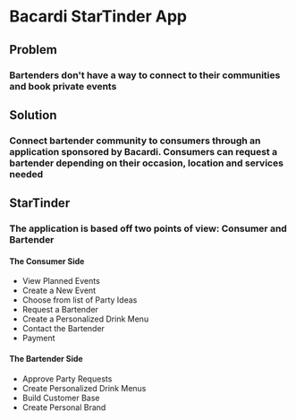 # Bacardi StarTinder App

## Problem

### Bartenders don't have a way to connect to their communities and book private events

## Solution

### Connect bartender community to consumers through an application sponsored by Bacardi. Consumers can request a bartender depending on their occasion, location and services needed

## StarTinder

### The application is based off two points of view: Consumer and Bartender

#### The Consumer Side

* View Planned Events
* Create a New Event
* Choose from list of Party Ideas
* Request a Bartender
* Create a Personalized Drink Menu
* Contact the Bartender
* Payment

#### The Bartender Side

* Approve Party Requests
* Create Personalized Drink Menus
* Build Customer Base
* Create Personal Brand

